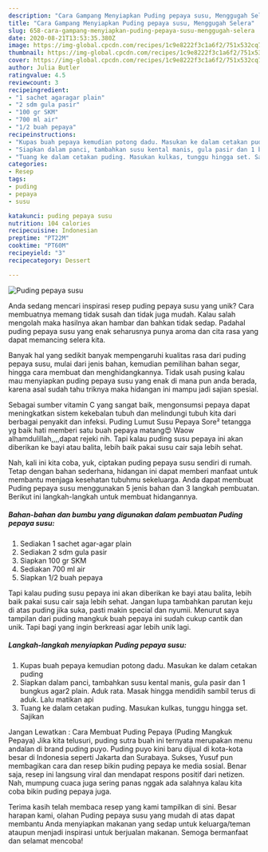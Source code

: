 ```yaml
---
description: "Cara Gampang Menyiapkan Puding pepaya susu, Menggugah Selera"
title: "Cara Gampang Menyiapkan Puding pepaya susu, Menggugah Selera"
slug: 658-cara-gampang-menyiapkan-puding-pepaya-susu-menggugah-selera
date: 2020-08-21T13:53:35.380Z
image: https://img-global.cpcdn.com/recipes/1c9e8222f3c1a6f2/751x532cq70/puding-pepaya-susu-foto-resep-utama.jpg
thumbnail: https://img-global.cpcdn.com/recipes/1c9e8222f3c1a6f2/751x532cq70/puding-pepaya-susu-foto-resep-utama.jpg
cover: https://img-global.cpcdn.com/recipes/1c9e8222f3c1a6f2/751x532cq70/puding-pepaya-susu-foto-resep-utama.jpg
author: Julia Butler
ratingvalue: 4.5
reviewcount: 3
recipeingredient:
- "1 sachet agaragar plain"
- "2 sdm gula pasir"
- "100 gr SKM"
- "700 ml air"
- "1/2 buah pepaya"
recipeinstructions:
- "Kupas buah pepaya kemudian potong dadu. Masukan ke dalam cetakan puding"
- "Siapkan dalam panci, tambahkan susu kental manis, gula pasir dan 1 bungkus agar2 plain. Aduk rata. Masak hingga mendidih sambil terus di aduk. Lalu matikan api"
- "Tuang ke dalam cetakan puding. Masukan kulkas, tunggu hingga set. Sajikan"
categories:
- Resep
tags:
- puding
- pepaya
- susu

katakunci: puding pepaya susu 
nutrition: 104 calories
recipecuisine: Indonesian
preptime: "PT22M"
cooktime: "PT60M"
recipeyield: "3"
recipecategory: Dessert

---
```



![Puding pepaya susu](https://img-global.cpcdn.com/recipes/1c9e8222f3c1a6f2/751x532cq70/puding-pepaya-susu-foto-resep-utama.jpg)

Anda sedang mencari inspirasi resep puding pepaya susu yang unik? Cara membuatnya memang tidak susah dan tidak juga mudah. Kalau salah mengolah maka hasilnya akan hambar dan bahkan tidak sedap. Padahal puding pepaya susu yang enak seharusnya punya aroma dan cita rasa yang dapat memancing selera kita.

Banyak hal yang sedikit banyak mempengaruhi kualitas rasa dari puding pepaya susu, mulai dari jenis bahan, kemudian pemilihan bahan segar, hingga cara membuat dan menghidangkannya. Tidak usah pusing kalau mau menyiapkan puding pepaya susu yang enak di mana pun anda berada, karena asal sudah tahu triknya maka hidangan ini mampu jadi sajian spesial.

Sebagai sumber vitamin C yang sangat baik, mengonsumsi pepaya dapat meningkatkan sistem kekebalan tubuh dan melindungi tubuh kita dari berbagai penyakit dan infeksi. Puding Lumut Susu Pepaya Sore² tetangga yg baik hati memberi satu buah pepaya matang😍 Waow alhamdulillah,,,,dapat rejeki nih. Tapi kalau puding susu pepaya ini akan diberikan ke bayi atau balita, lebih baik pakai susu cair saja lebih sehat.


Nah, kali ini kita coba, yuk, ciptakan puding pepaya susu sendiri di rumah. Tetap dengan bahan sederhana, hidangan ini dapat memberi manfaat untuk membantu menjaga kesehatan tubuhmu sekeluarga. Anda dapat membuat Puding pepaya susu menggunakan 5 jenis bahan dan 3 langkah pembuatan. Berikut ini langkah-langkah untuk membuat hidangannya.

<!--inarticleads1-->

##### Bahan-bahan dan bumbu yang digunakan dalam pembuatan Puding pepaya susu:

1. Sediakan 1 sachet agar-agar plain
1. Sediakan 2 sdm gula pasir
1. Siapkan 100 gr SKM
1. Sediakan 700 ml air
1. Siapkan 1/2 buah pepaya


Tapi kalau puding susu pepaya ini akan diberikan ke bayi atau balita, lebih baik pakai susu cair saja lebih sehat. Jangan lupa tambahkan parutan keju di atas puding jika suka, pasti makin special dan nyumii. Menurut saya tampilan dari puding mangkuk buah pepaya ini sudah cukup cantik dan unik. Tapi bagi yang ingin berkreasi agar lebih unik lagi. 

<!--inarticleads2-->

##### Langkah-langkah menyiapkan Puding pepaya susu:

1. Kupas buah pepaya kemudian potong dadu. Masukan ke dalam cetakan puding
1. Siapkan dalam panci, tambahkan susu kental manis, gula pasir dan 1 bungkus agar2 plain. Aduk rata. Masak hingga mendidih sambil terus di aduk. Lalu matikan api
1. Tuang ke dalam cetakan puding. Masukan kulkas, tunggu hingga set. Sajikan


Jangan Lewatkan : Cara Membuat Puding Pepaya (Puding Mangkuk Pepaya) Jika kita telusuri, puding sutra buah ini ternyata merupakan menu andalan di brand puding puyo. Puding puyo kini baru dijual di kota-kota besar di Indonesia seperti Jakarta dan Surabaya. Sukses, Yusuf pun membagikan cara dan resep bikin puding pepaya ke media sosial. Benar saja, resep ini langsung viral dan mendapat respons positif dari netizen. Nah, mumpung cuaca juga sering panas nggak ada salahnya kalau kita coba bikin puding pepaya juga. 

Terima kasih telah membaca resep yang kami tampilkan di sini. Besar harapan kami, olahan Puding pepaya susu yang mudah di atas dapat membantu Anda menyiapkan makanan yang sedap untuk keluarga/teman ataupun menjadi inspirasi untuk berjualan makanan. Semoga bermanfaat dan selamat mencoba!
